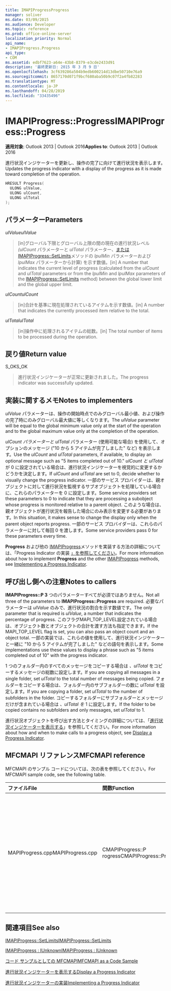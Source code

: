 ```yaml
---
title: IMAPIProgressProgress
manager: soliver
ms.date: 03/09/2015
ms.audience: Developer
ms.topic: reference
ms.prod: office-online-server
localization_priority: Normal
api_name:
- IMAPIProgress.Progress
api_type:
- COM
ms.assetid: edbf7623-a64e-43b8-8379-e3cde2433d91
description: '最終更新日: 2015 年 3 月 9 日'
ms.openlocfilehash: 3cf639286a504b9edb600214d13dbe50710e76a9
ms.sourcegitcommit: 8657170d071f9bcf680aba50b9c07f2a4fb82283
ms.translationtype: MT
ms.contentlocale: ja-JP
ms.lasthandoff: 04/28/2019
ms.locfileid: "33435496"
---
```

# <a name="imapiprogressprogress"></a><span data-ttu-id="e8f20-103">IMAPIProgress::Progress</span><span class="sxs-lookup"><span data-stu-id="e8f20-103">IMAPIProgress::Progress</span></span>

  
  
<span data-ttu-id="e8f20-104">**適用対象**: Outlook 2013 | Outlook 2016</span><span class="sxs-lookup"><span data-stu-id="e8f20-104">**Applies to**: Outlook 2013 | Outlook 2016</span></span> 
  
<span data-ttu-id="e8f20-105">進行状況インジケーターを更新し、操作の完了に向けて進行状況を表示します。</span><span class="sxs-lookup"><span data-stu-id="e8f20-105">Updates the progress indicator with a display of the progress as it is made toward completion of the operation.</span></span> 
  
```cpp
HRESULT Progress(
  ULONG ulValue,
  ULONG ulCount,
  ULONG ulTotal
);
```

## <a name="parameters"></a><span data-ttu-id="e8f20-106">パラメーター</span><span class="sxs-lookup"><span data-stu-id="e8f20-106">Parameters</span></span>

 <span data-ttu-id="e8f20-107">_ulValue_</span><span class="sxs-lookup"><span data-stu-id="e8f20-107">_ulValue_</span></span>
  
> <span data-ttu-id="e8f20-108">[in]グローバル下限とグローバル上限の間の現在の進行状況レベル _(ulCount_ パラメーターと _ulTotal_ パラメーター、[または IMAPIProgress::SetLimits](imapiprogress-setlimits.md)メソッドの _lpulMin_ パラメーターおよび _lpulMax_ パラメーターから計算) を示す数値。</span><span class="sxs-lookup"><span data-stu-id="e8f20-108">[in] A number that indicates the current level of progress (calculated from the  _ulCount_ and  _ulTotal_ parameters or from the  _lpulMin_ and  _lpulMax_ parameters of the [IMAPIProgress::SetLimits](imapiprogress-setlimits.md) method) between the global lower limit and the global upper limit.</span></span> 
    
 <span data-ttu-id="e8f20-109">_ulCount_</span><span class="sxs-lookup"><span data-stu-id="e8f20-109">_ulCount_</span></span>
  
> <span data-ttu-id="e8f20-110">[in]合計を基準に現在処理されているアイテムを示す数値。</span><span class="sxs-lookup"><span data-stu-id="e8f20-110">[in] A number that indicates the currently processed item relative to the total.</span></span>
    
 <span data-ttu-id="e8f20-111">_ulTotal_</span><span class="sxs-lookup"><span data-stu-id="e8f20-111">_ulTotal_</span></span>
  
> <span data-ttu-id="e8f20-112">[in]操作中に処理されるアイテムの総数。</span><span class="sxs-lookup"><span data-stu-id="e8f20-112">[in] The total number of items to be processed during the operation.</span></span>
    
## <a name="return-value"></a><span data-ttu-id="e8f20-113">戻り値</span><span class="sxs-lookup"><span data-stu-id="e8f20-113">Return value</span></span>

<span data-ttu-id="e8f20-114">S_OK</span><span class="sxs-lookup"><span data-stu-id="e8f20-114">S_OK</span></span> 
  
> <span data-ttu-id="e8f20-115">進行状況インジケーターが正常に更新されました。</span><span class="sxs-lookup"><span data-stu-id="e8f20-115">The progress indicator was successfully updated.</span></span>
    
## <a name="notes-to-implementers"></a><span data-ttu-id="e8f20-116">実装に関するメモ</span><span class="sxs-lookup"><span data-stu-id="e8f20-116">Notes to implementers</span></span>

<span data-ttu-id="e8f20-117">_ulValue_ パラメーターは、操作の開始時点でのみグローバル最小値、および操作の完了時にのみグローバル最大値に等しくなります。</span><span class="sxs-lookup"><span data-stu-id="e8f20-117">The  _ulValue_ parameter will be equal to the global minimum value only at the start of the operation and to the global maximum value only at the completion of the operation.</span></span> 
  
<span data-ttu-id="e8f20-118">_ulCount パラメーターと_ _ulTotal_ パラメーター (使用可能な場合) を使用して、オプションのメッセージ ("10 から 5 アイテムが完了しました" など) を表示します。</span><span class="sxs-lookup"><span data-stu-id="e8f20-118">Use the  _ulCount_ and  _ulTotal_ parameters, if available, to display an optional message such as "5 items completed out of 10."</span></span> <span data-ttu-id="e8f20-119">_ulCount と_ _ulTotal_ が 0 に設定されている場合は、進行状況インジケーターを視覚的に変更するかどうかを決定します。</span><span class="sxs-lookup"><span data-stu-id="e8f20-119">If  _ulCount_ and  _ulTotal_ are set to 0, decide whether to visually change the progress indicator.</span></span> <span data-ttu-id="e8f20-120">一部のサービス プロバイダーは、親オブジェクトに対して進行状況を監視するサブオブジェクトを処理している場合に、これらのパラメーターを 0 に設定します。</span><span class="sxs-lookup"><span data-stu-id="e8f20-120">Some service providers set these parameters to 0 to indicate that they are processing a subobject whose progress is monitored relative to a parent object.</span></span> <span data-ttu-id="e8f20-121">このような場合は、親オブジェクトが進行状況を報告した場合にのみ表示を変更する必要があります。</span><span class="sxs-lookup"><span data-stu-id="e8f20-121">In this situation, it makes sense to change the display only when the parent object reports progress.</span></span> <span data-ttu-id="e8f20-122">一部のサービス プロバイダーは、これらのパラメーターに対して毎回 0 を渡します。</span><span class="sxs-lookup"><span data-stu-id="e8f20-122">Some service providers pass 0 for these parameters every time.</span></span> 
  
<span data-ttu-id="e8f20-123">**Progress** および他の [IMAPIProgress](imapiprogressiunknown.md)メソッドを実装する方法の詳細については、「Progress Indicator の実装 [」を参照してください](implementing-a-progress-indicator.md)。</span><span class="sxs-lookup"><span data-stu-id="e8f20-123">For more information about how to implement **Progress** and the other [IMAPIProgress](imapiprogressiunknown.md) methods, see [Implementing a Progress Indicator](implementing-a-progress-indicator.md).</span></span>
  
## <a name="notes-to-callers"></a><span data-ttu-id="e8f20-124">呼び出し側への注意</span><span class="sxs-lookup"><span data-stu-id="e8f20-124">Notes to callers</span></span>

<span data-ttu-id="e8f20-125">**IMAPIProgress::P 3** つのパラメーターすべてが必須ではありません。</span><span class="sxs-lookup"><span data-stu-id="e8f20-125">Not all three of the parameters to **IMAPIProgress::Progress** are required.</span></span> <span data-ttu-id="e8f20-126">必要なパラメーターは  _ulValue_ のみで、進行状況の割合を示す数値です。</span><span class="sxs-lookup"><span data-stu-id="e8f20-126">The only parameter that is required is  _ulValue_, a number that indicates the percentage of progress.</span></span> <span data-ttu-id="e8f20-127">このフラグMAPI_TOP_LEVEL設定されている場合は、オブジェクト数とオブジェクトの合計を渡す方法も指定できます。</span><span class="sxs-lookup"><span data-stu-id="e8f20-127">If the MAPI_TOP_LEVEL flag is set, you can also pass an object count and an object total.</span></span> <span data-ttu-id="e8f20-128">一部の実装では、これらの値を使用して、進行状況インジケーターと一緒に "10 から 5 アイテムが完了しました" などの語句を表示します。</span><span class="sxs-lookup"><span data-stu-id="e8f20-128">Some implementations use these values to display a phrase such as "5 items completed out of 10" with the progress indicator.</span></span> 
  
<span data-ttu-id="e8f20-129">1 つのフォルダー内のすべてのメッセージをコピーする場合は  _、ulTotal_ をコピーするメッセージの総数に設定します。</span><span class="sxs-lookup"><span data-stu-id="e8f20-129">If you are copying all messages in a single folder, set  _ulTotal_ to the total number of messages being copied.</span></span> <span data-ttu-id="e8f20-130">フォルダーをコピーする場合は、フォルダー内のサブフォルダーの数に  _ulTotal_ を設定します。</span><span class="sxs-lookup"><span data-stu-id="e8f20-130">If you are copying a folder, set  _ulTotal_ to the number of subfolders in the folder.</span></span> <span data-ttu-id="e8f20-131">コピーするフォルダーにサブフォルダーとメッセージだけが含まれている場合は  _、ulTotal を_ 1 に設定します。</span><span class="sxs-lookup"><span data-stu-id="e8f20-131">If the folder to be copied contains no subfolders and only messages, set  _ulTotal_ to 1.</span></span> 
  
<span data-ttu-id="e8f20-132">進行状況オブジェクトを呼び出す方法とタイミングの詳細については、「[進行状況インジケーターを表示する](how-to-display-a-progress-indicator.md)」を参照してください。</span><span class="sxs-lookup"><span data-stu-id="e8f20-132">For more information about how and when to make calls to a progress object, see [Display a Progress Indicator](how-to-display-a-progress-indicator.md).</span></span>
  
## <a name="mfcmapi-reference"></a><span data-ttu-id="e8f20-133">MFCMAPI リファレンス</span><span class="sxs-lookup"><span data-stu-id="e8f20-133">MFCMAPI reference</span></span>

<span data-ttu-id="e8f20-134">MFCMAPI のサンプル コードについては、次の表を参照してください。</span><span class="sxs-lookup"><span data-stu-id="e8f20-134">For MFCMAPI sample code, see the following table.</span></span>
  
|<span data-ttu-id="e8f20-135">**ファイル**</span><span class="sxs-lookup"><span data-stu-id="e8f20-135">**File**</span></span>|<span data-ttu-id="e8f20-136">**関数**</span><span class="sxs-lookup"><span data-stu-id="e8f20-136">**Function**</span></span>|<span data-ttu-id="e8f20-137">**コメント**</span><span class="sxs-lookup"><span data-stu-id="e8f20-137">**Comment**</span></span>|
|:-----|:-----|:-----|
|<span data-ttu-id="e8f20-138">MAPIProgress.cpp</span><span class="sxs-lookup"><span data-stu-id="e8f20-138">MAPIProgress.cpp</span></span>  <br/> |<span data-ttu-id="e8f20-139">CMAPIProgress::P rogress</span><span class="sxs-lookup"><span data-stu-id="e8f20-139">CMAPIProgress::Progress</span></span>  <br/> |<span data-ttu-id="e8f20-140">MFCMAPI は **IMAPIProgress::P rogress** メソッドを使用して  _、uValue_ および現在の最大値と最小値から計算された現在の進捗率で MFCMAPI ステータス バーを更新します。</span><span class="sxs-lookup"><span data-stu-id="e8f20-140">MFCMAPI uses the **IMAPIProgress::Progress** method to update the MFCMAPI status bar with the current percentage of progress, calculated from  _uValue_ and the current maximum and minimum values.</span></span>  <br/> |
   
## <a name="see-also"></a><span data-ttu-id="e8f20-141">関連項目</span><span class="sxs-lookup"><span data-stu-id="e8f20-141">See also</span></span>



[<span data-ttu-id="e8f20-142">IMAPIProgress::SetLimits</span><span class="sxs-lookup"><span data-stu-id="e8f20-142">IMAPIProgress::SetLimits</span></span>](imapiprogress-setlimits.md)
  
[<span data-ttu-id="e8f20-143">IMAPIProgress : IUnknown</span><span class="sxs-lookup"><span data-stu-id="e8f20-143">IMAPIProgress : IUnknown</span></span>](imapiprogressiunknown.md)


[<span data-ttu-id="e8f20-144">コード サンプルとしての MFCMAPI</span><span class="sxs-lookup"><span data-stu-id="e8f20-144">MFCMAPI as a Code Sample</span></span>](mfcmapi-as-a-code-sample.md)
  
[<span data-ttu-id="e8f20-145">進行状況インジケーターを表示する</span><span class="sxs-lookup"><span data-stu-id="e8f20-145">Display a Progress Indicator</span></span>](how-to-display-a-progress-indicator.md)
  
[<span data-ttu-id="e8f20-146">進行状況インジケーターの実装</span><span class="sxs-lookup"><span data-stu-id="e8f20-146">Implementing a Progress Indicator</span></span>](implementing-a-progress-indicator.md)

